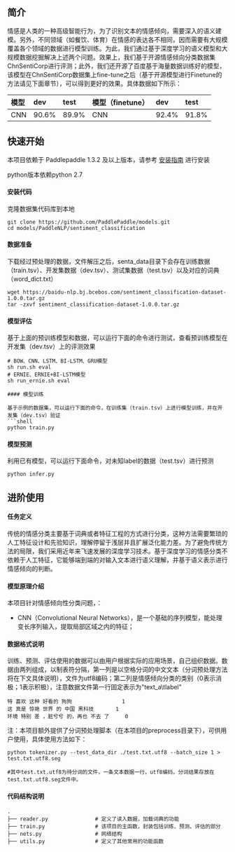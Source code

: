 ## 简介


情感是人类的一种高级智能行为，为了识别文本的情感倾向，需要深入的语义建模。另外，不同领域（如餐饮、体育）在情感的表达各不相同，因而需要有大规模覆盖各个领域的数据进行模型训练。为此，我们通过基于深度学习的语义模型和大规模数据挖掘解决上述两个问题。效果上，我们基于开源情感倾向分类数据集ChnSentiCorp进行评测；此外，我们还开源了百度基于海量数据训练好的模型，该模型在ChnSentiCorp数据集上fine-tune之后（基于开源模型进行Finetune的方法请见下面章节），可以得到更好的效果。具体数据如下所示：

| 模型 | dev | test | 模型（finetune） |dev | test |
| :------| :------ | :------ | :------ |:------ | :------
| CNN | 90.6% | 89.9% | CNN |92.4% | 91.8% |



## 快速开始

本项目依赖于 Paddlepaddle 1.3.2 及以上版本，请参考 [安装指南](http://www.paddlepaddle.org/#quick-start) 进行安装

python版本依赖python 2.7

#### 安装代码

克隆数据集代码库到本地
```shell
git clone https://github.com/PaddlePaddle/models.git
cd models/PaddleNLP/sentiment_classification
```

#### 数据准备

下载经过预处理的数据，文件解压之后，senta_data目录下会存在训练数据（train.tsv）、开发集数据（dev.tsv）、测试集数据（test.tsv）以及对应的词典（word_dict.txt）
```shell
wget https://baidu-nlp.bj.bcebos.com/sentiment_classification-dataset-1.0.0.tar.gz
tar -zxvf sentiment_classification-dataset-1.0.0.tar.gz
```

#### 模型评估

基于上面的预训练模型和数据，可以运行下面的命令进行测试，查看预训练模型在开发集（dev.tsv）上的评测效果
```shell
# BOW、CNN、LSTM、BI-LSTM、GRU模型
sh run.sh eval
# ERNIE、ERNIE+BI-LSTM模型
sh run_ernie.sh eval

#### 模型训练

基于示例的数据集，可以运行下面的命令，在训练集（train.tsv）上进行模型训练，并在开发集（dev.tsv）验证
```shell
python train.py
```

#### 模型预测

利用已有模型，可以运行下面命令，对未知label的数据（test.tsv）进行预测
```shell
python infer.py
```

## 进阶使用

#### 任务定义

传统的情感分类主要基于词典或者特征工程的方式进行分类，这种方法需要繁琐的人工特征设计和先验知识，理解停留于浅层并且扩展泛化能力差。为了避免传统方法的局限，我们采用近年来飞速发展的深度学习技术。基于深度学习的情感分类不依赖于人工特征，它能够端到端的对输入文本进行语义理解，并基于语义表示进行情感倾向的判断。
#### 模型原理介绍

本项目针对情感倾向性分类问题，：

+ CNN（Convolutional Neural Networks），是一个基础的序列模型，能处理变长序列输入，提取局部区域之内的特征；

#### 数据格式说明

训练、预测、评估使用的数据可以由用户根据实际的应用场景，自己组织数据。数据由两列组成，以制表符分隔，第一列是以空格分词的中文文本（分词预处理方法将在下文具体说明），文件为utf8编码；第二列是情感倾向分类的类别（0表示消极；1表示积极），注意数据文件第一行固定表示为"text_a\tlabel"

```text
特 喜欢 这种 好看的 狗狗	              1
这 真是 惊艳 世界 的 中国 黑科技	      1
环境 特别 差 ，脏兮兮 的，再也 不去 了     0
```
注：本项目额外提供了分词预处理脚本（在本项目的preprocess目录下），可供用户使用，具体使用方法如下：
```shell
python tokenizer.py --test_data_dir ./test.txt.utf8 --batch_size 1 > test.txt.utf8.seg

#其中test.txt.utf8为待分词的文件，一条文本数据一行，utf8编码，分词结果存放在test.txt.utf8.seg文件中。
```

#### 代码结构说明

```text
.
├── reader.py               # 定义了读入数据，加载词典的功能
├── train.py                # 该项目的主函数，封装包括训练、预测、评估的部分
├── nets.py                 # 网络结构
├── utils.py                # 定义了其他常用的功能函数
```

